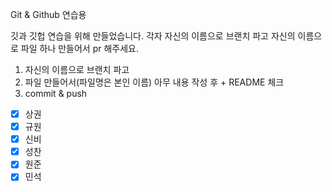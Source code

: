 Git & Github 연습용

깃과 깃헙 연습을 위해 만들었습니다. 
각자 자신의 이름으로 브랜치 파고 자신의 이름으로 파일 하나 만들어서 pr 해주세요.

1. 자신의 이름으로 브랜치 파고 
2. 파일 만들어서(파일명은 본인 이름) 아무 내용 작성 후 + README 체크 
3. commit & push

- [x] 상권 
- [x] 규원
- [x] 신비
- [x] 성찬
- [x] 원준
- [x] 민석
